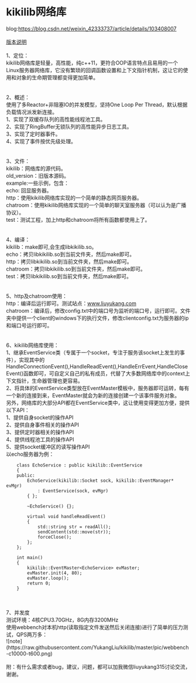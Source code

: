 # kikilib网络库
blog:https://blog.csdn.net/weixin_42333737/article/details/103408007<br>
<br>
[版本说明](https://github.com/YukangLiu/kikilib/blob/master/Version.md)<br>
<br>
1、定位：<br>
	kikilib网络库是轻量，高性能，纯c++11，更符合OOP语言特点且易用的一个Linux服务器网络库，它没有繁琐的回调函数设置和上下文指针机制，这让它的使用和对象的生命期管理都变得更加简单。<br>
<br>
<br>
2、概述：<br>
	使用了多Reactor+非阻塞IO的并发模型，坚持One Loop Per Thread，默认根据负载情况派发新连接。<br>
	1、实现了双缓存队列的高性能线程池工具。<br>
	2、实现了RingBuffer无锁队列的高性能异步日志工具。<br>
	3、实现了定时器事件。<br>
	4、实现了事件按优先级处理。<br>
<br>
<br>
3、文件：<br>
	kikilib：网络库的源代码。<br>
	old_version：旧版本源码。<br>
	example:一些示例，包含：<br>
		echo: 回显服务器。<br>
		http：使用kikilib网络库实现的一个简单的静态网页服务器。<br>
		chatroom：使用kikilib网络库实现的一个简单的聊天室服务器（可以认为是广播协议）。<br>
		test：测试工程，加上http和chatroom将所有函数都使用上了。<br>
<br>
<br>
4、编译：<br>
	kikilib：make即可,会生成libkikilib.so。<br>
	echo：拷贝libkikilib.so到当前文件夹，然后make即可。<br>
	http：拷贝libkikilib.so到当前文件夹，然后make即可。<br>
	chatroom：拷贝libkikilib.so到当前文件夹，然后make即可。<br>
	test：拷贝libkikilib.so到当前文件夹，然后make即可。<br>
<br>
<br>
5、http及chatroom使用：<br>
	http：编译后运行即可。测试站点：www.liuyukang.com<br>
	chatroom：编译后，修改config.txt中的端口号为监听的端口号，运行即可。文件夹中提供一个client的windows下的执行文件，修改clientconfig.txt为服务器的ip和端口号运行即可。<br>
<br>
<br>
6、kikilib网络库使用：<br>
	1、继承EventService类（专属于一个socket，专注于服务该socket上发生的事件），实现其中的HandleConnectionEvent(),HandleReadEvent(),HandleErrEvent,HandleCloseEvent()函数即可，可自定义自己的私有成员，代替了大多数网络库中的context上下文指针，生命器管理也更容易。<br>
	2、将具体的EventService类型放在EventMaster模板中，服务器即可运转，每有一个新的连接到来，EventMaster就会为新的连接创建一个该事件服务对象。<br>
	另外，网络库的大部分API都在EventService类中，这让使用变得更加方便，提供以下API：<br>
	1、提供自身socket的操作API<br>
	2、提供自身事件相关的操作API<br>
	3、提供定时器相关的操作API<br>
	4、提供线程池工具的操作API<br>
	5、提供socket缓冲区的读写操作API<br>
	以echo服务器为例：<br>
```
	class EchoService : public kikilib::EventService
	{
	public:
		EchoService(kikilib::Socket sock, kikilib::EventManager* evMgr)
			: EventService(sock, evMgr)
		{ };

		~EchoService() {};

		virtual void handleReadEvent()
		{
			std::string str = readAll();
			sendContent(std::move(str));
			forceClose();
		};
	};

	int main()
	{
		kikilib::EventMaster<EchoService> evMaster;
		evMaster.init(4, 80);
		evMaster.loop();
		return 0;
	}
```
<br>
<br>
7、并发度<br>
	测试环境：4核CPU3.70GHz，8G内存3200MHz<br>
	使用webbench对本机http(读取指定文件发送然后关闭连接)进行了简单的压力测试，QPS两万多：<br>
![note](https://raw.githubusercontent.com/YukangLiu/kikilib/master/pic/webbench-c10000-t600.png)
<br>
<br>
附：有什么需求或者bug，建议，问题，都可以加我微信liuyukang315讨论交流，谢谢。<br>